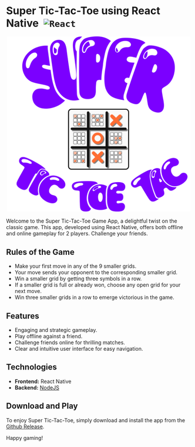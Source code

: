 # Super Tic-Tac-Toe using React Native &nbsp;<code><img width="50" src="https://user-images.githubusercontent.com/25181517/183897015-94a058a6-b86e-4e42-a37f-bf92061753e5.png" alt="React" title="React"/></code>&nbsp;&nbsp;


<center><img src="./assets/img/super_tic_tac_toe_10x.png" width=500></center>


Welcome to the Super Tic-Tac-Toe Game App, a delightful twist on the classic game. This app, developed using React Native, offers both offline and online gameplay for 2 players. Challenge your friends.

## Rules of the Game

- Make your first move in any of the 9 smaller grids.
- Your move sends your opponent to the corresponding smaller grid.
- Win a smaller grid by getting three symbols in a row.
- If a smaller grid is full or already won, choose any open grid for your next move.
- Win three smaller grids in a row to emerge victorious in the game.

## Features

- Engaging and strategic gameplay.
- Play offline against a friend.
- Challenge friends online for thrilling matches.
- Clear and intuitive user interface for easy navigation.

## Technologies

- **Frontend:** React Native
- **Backend:** [NodeJS](https://github.com/RajPatil002/TicTacToe-Server-using-NodeJs)

## Download and Play

To enjoy Super Tic-Tac-Toe, simply download and install the app from the [Github Release](https://github.com/RajPatil002/Super-TicTacToe/releases/tag/1.0).

Happy gaming!
